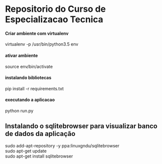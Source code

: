 # Repositorio do Curso de Especializacao Tecnica
#### Criar ambiente com virtualenv
virtualenv -p /usr/bin/python3.5 env
#### ativar ambiente
source env/bin/activate
#### instalando bibliotecas 
pip install -r requirements.txt
#### executando a aplicacao
python run.py


## Instalando o sqlitebrowser para visualizar banco de dados da aplicação

sudo add-apt-repository -y ppa:linuxgndu/sqlitebrowser<br>
sudo apt-get update<br>
sudo apt-get install sqlitebrowser<br>
